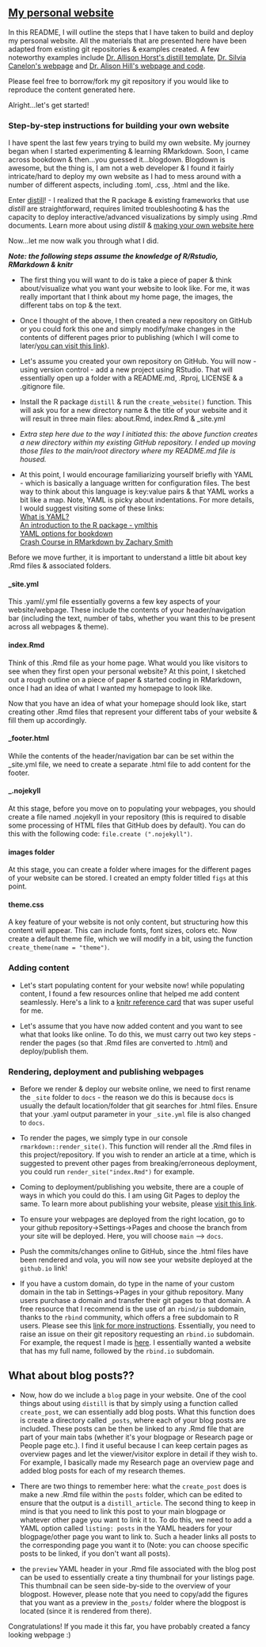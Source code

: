 ## [My personal website](https://vijayramesh.rbind.io/)

In this README, I will outline the steps that I have taken to build and deploy my personal website. All the materials that are presented here have been adapted from existing git repositories & examples created. A few noteworthy examples include [Dr. Allison Horst's distill template](https://github.com/allisonhorst/meds-distill-template), [Dr. Silvia Canelon's webpage](https://silviacanelon.com/) and [Dr. Alison Hill's webpage and code](https://www.apreshill.com/about/).   

Please feel free to borrow/fork my git repository if you would like to reproduce the content generated here.

Alright...let's get started!

### Step-by-step instructions for building your own website

I have spent the last few years trying to build my own website. My journey began when I started experimenting & learning RMarkdown. Soon, I came across bookdown & then...you guessed it...blogdown. Blogdown is awesome, but the thing is, I am not a web developer & I found it fairly intricate/hard to deploy my own website as I had to mess around with a number of different aspects, including .toml, .css, .html and the like.

Enter [distill](https://rstudio.github.io/distill/)! - I realized that the R package & existing frameworks that use *distill* are straightforward, requires limited troubleshooting & has the capacity to deploy interactive/advanced visualizations by simply using .Rmd documents. Learn more about using *distill* & [making your own website here](https://rstudio.github.io/distill/website.html)

Now...let me now walk you through what I did.

***Note: the following steps assume the knowledge of R/Rstudio, RMarkdown & knitr***

-   The first thing you will want to do is take a piece of paper & think about/visualize what you want your website to look like. For me, it was really important that I think about my home page, the images, the different tabs on top & the text.

-   Once I thought of the above, I then created a new repository on GitHub or you could fork this one and simply modify/make changes in the contents of different pages prior to publishing (which I will come to later/[you can visit this link](https://rstudio.github.io/distill/publish_website.html#github-pages)).

-   Let's assume you created your own repository on GitHub. You will now - using version control - add a new project using RStudio. That will essentially open up a folder with a README.md, .Rproj, LICENSE & a .gitignore file.

-   Install the R package `distill` & run the `create_website()` function. This will ask you for a new directory name & the title of your website and it will result in three main files: about.Rmd, index.Rmd & \_site.yml

-   *Extra step here due to the way I initiated this: the above function creates a new directory within my existing GitHub repository. I ended up moving those files to the main/root directory where my README.md file is housed.*

-    At this point, I would encourage familiarizing yourself briefly with YAML - which is basically a language written for configuration files. The best way to think about this language is key:value pairs & that YAML works a bit like a map. Note, YAML is picky about indentations. For more details, I would suggest visiting some of these links:  
[What is YAML?](https://www.redhat.com/en/topics/automation/what-is-yaml)\
[An introduction to the R package - ymlthis](https://ymlthis.r-lib.org/articles/introduction-to-ymlthis.html)\
[YAML options for bookdown](https://bookdown.org/yihui/bookdown/yaml-options.html)\
[Crash Course in RMarkdown by Zachary Smith](https://zsmith27.github.io/rmarkdown_crash-course/lesson-4-yaml-headers.html)

Before we move further, it is important to understand a little bit about key .Rmd files & associated folders.

#### \_site.yml

This .yaml/.yml file essentially governs a few key aspects of your website/webpage. These include the contents of your header/navigation bar (including the text, number of tabs, whether you want this to be present across all webpages & theme).

#### index.Rmd

Think of this .Rmd file as your home page. What would you like visitors to see when they first open your personal website? At this point, I sketched out a rough outline on a piece of paper & started coding in RMarkdown, once I had an idea of what I wanted my homepage to look like.

Now that you have an idea of what your homepage should look like, start creating other .Rmd files that represent your different tabs of your website & fill them up accordingly.  

#### \_footer.html

While the contents of the header/navigation bar can be set within the \_site.yml file, we need to create a separate .html file to add content for the footer.

#### \_.nojekyll

At this stage, before you move on to populating your webpages, you should create a file named .nojekyll in your repository (this is required to disable some processing of HTML files that GitHub does by default). You can do this with the following code: `file.create (".nojekyll")`.

#### images folder

At this stage, you can create a folder where images for the different pages of your website can be stored. I created an empty folder titled `figs` at this point.

#### theme.css

A key feature of your website is not only content, but structuring how this content will appear. This can include fonts, font sizes, colors etc. Now create a default theme file, which we will modify in a bit, using the function `create_theme(name = "theme")`.

### Adding content  

-   Let's start populating content for your website now! while populating content, I found a few resources online that helped me add content seamlessly. Here's a link to a [knitr reference card](https://cran.r-project.org/web/packages/knitr/vignettes/knitr-refcard.pdf) that was super useful for me.   

-   Let's assume that you have now added content and you want to see what that looks like online. To do this, we must carry out two key steps - render the pages (so that .Rmd files are converted to .html) and deploy/publish them.  

### Rendering, deployment and publishing webpages  

-   Before we render & deploy our website online, we need to first rename the `_site` folder to `docs` - the reason we do this is because `docs` is usually the default location/folder that git searches for .html files. Ensure that your .yaml output parameter in your `_site.yml` file is also changed to `docs`.

-   To render the pages, we simply type in our console `rmarkdown::render_site()`. This function will render all the .Rmd files in this project/repository. If you wish to render an article at a time, which is suggested to prevent other pages from breaking/erroneous deployment, you could run `render_site("index.Rmd")` for example.  

-   Coming to deployment/publishing you website, there are a couple of ways in which you could do this. I am using Git Pages to deploy the same. To learn more about publishing your website, please [visit this link](https://rstudio.github.io/distill/publish_website.html#github-pages).  

-   To ensure your webpages are deployed from the right location, go to your github repository-\>Settings-\>Pages and choose the branch from your site will be deployed. Here, you will choose `main` --\> `docs`.

-   Push the commits/changes online to GitHub, since the .html files have been rendered and vola, you will now see your website deployed at the `github.io` link!  

-   If you have a custom domain, do type in the name of your custom domain in the tab in Settings-\>Pages in your github repository. Many users purchase a domain and transfer their git pages to that domain. A free resource that I recommend is the use of an `rbind/io` subdomain, thanks to the `rbind` community, which offers a free subdomain to R users. Please see this [link for more instructions](https://support.rbind.io/about/). Essentially, you need to raise an issue on their git repository requesting an `rbind.io` subdomain. For example, the request I made is [here](https://github.com/rbind/support/issues/950). I essentially wanted a website that has my full name, followed by the `rbind.io` subdomain.        
## What about blog posts??  

-  Now, how do we include a `blog` page in your website. One of the cool things about using `distill` is that by simply using a function called `create_post`, we can essentially add blog posts. What this function does is create a directory called `_posts`, where each of your blog posts are included. These posts can be then be linked to any .Rmd file that are part of your main tabs (whether it's your blogpage or Research page or People page etc.). I find it useful because I can keep certain pages as overview pages and let the viewer/visitor explore in detail if they wish to. For example, I basically made my Research page an overview page and added blog posts for each of my research themes.   

-  There are two things to remember here: what the `create_post` does is make a new .Rmd file within the `posts` folder, which can be edited to ensure that the output is a `distill_article`. The second thing to keep in mind is that you need to link this post to your main blogpage or whatever other page you want to link it to. To do this, we need to add a YAML option called `listing: posts` in the YAML headers for your blogpage/other page you want to link to. Such a header links all posts to the corresponding page you want it to (Note: you can choose specific posts to be linked, if you don't want all posts).  

-  the `preview` YAML header in your .Rmd file associated with the blog post can be used to essentially create a tiny thumbnail for your listings page. This thumbnail can be seen side-by-side to the overview of your blogpost. However, please note that you need to copy/add the figures that you want as a preview in the`_posts/` folder where the blogpost is located (since it is rendered from there).    

Congratulations! If you made it this far, you have probably created a fancy looking webpage :)

